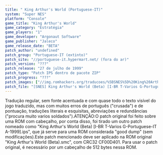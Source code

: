 ```yaml
---
title: " King Arthur's World (Portuguese-IT)"
system: "Super NES"
platform: "Console"
game_title: "King Arthur's World"
game_category: "Estratégia"
game_players: "1"
game_developer: "Argonaut Software"
game_publisher: "Jaleco"
game_release_date: "BETA"
patch_author: "undefined"
patch_group: "Portuguese-IT (extinto)"
patch_site: "//portuguese-it.hypermart.net/ (fora do ar)"
patch_version: "???"
patch_release: "27 de julho de 1999"
patch_type: "Patch IPS dentro de pacote ZIP"
patch_progress: "???"
patch_images: ["//img.romhackers.org/traducoes/%5BSNES%5D%20King%20Arthur's%20World%20-%20Portuguese-IT%20-%201.png","//img.romhackers.org/traducoes/%5BSNES%5D%20King%20Arthur's%20World%20-%20Portuguese-IT%20-%202.png","//img.romhackers.org/traducoes/%5BSNES%5D%20King%20Arthur's%20World%20-%20Portuguese-IT%20-%203.png"]
patch_file: "[SNES] King Arthur's World (Beta) [I-BR T-Varios G-Portuguese-IT A-1999].zip"
---
```

Tradução regular, sem fonte acentuada e com quase todo o texto visível do jogo traduzido, mas com muitos erros de português ("crusada") e de pontuação, traduções literais e esquisitas, abreviações e redundâncias ("procura muito varios soldados").ATENÇÃO:O patch original foi feito sobre uma ROM com cabeçalho, por conta disso, foi tirado um outro patch nomeado como "King Arthur's World (Beta) [I-BR T-Varios G-Portuguese-IT A-1999].ips", que já serve para uma ROM considerada "good dump" (sem modificações).Este patch mencionado deve ser aplicado na ROM original "King Arthur's World (Beta).smc", com CRC32 CF00D401. Para usar o patch original, é necessário por um cabeçalho de 512 bytes nessa ROM.